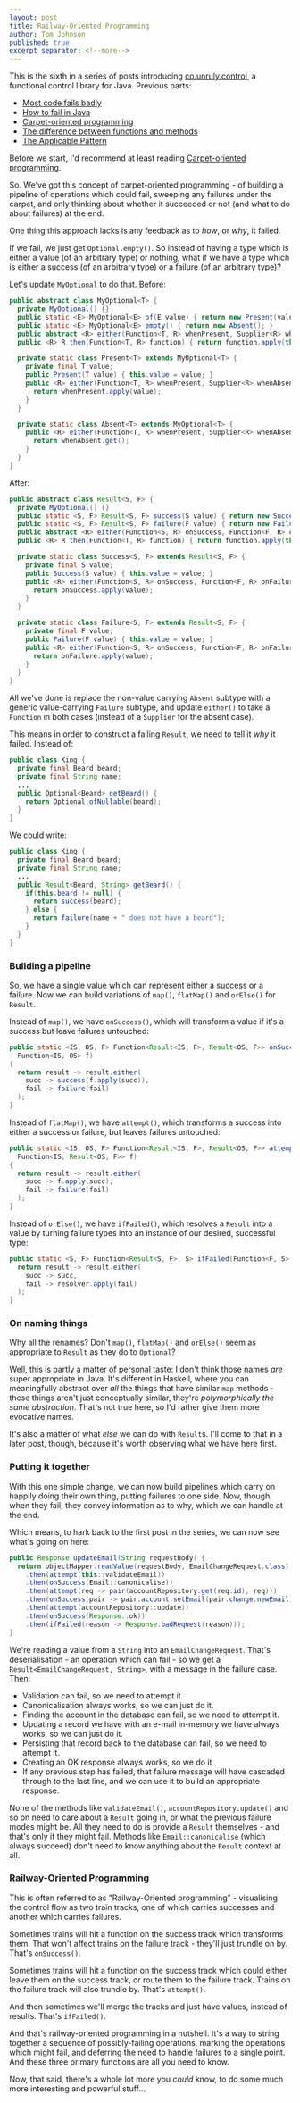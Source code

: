 ```yaml
---
layout: post
title: Railway-Oriented Programming
author: Tom Johnson
published: true
excerpt_separator: <!--more-->
---
```

This is the sixth in a series of posts introducing [co.unruly.control](https://github.com/unruly/control),
a functional control library for Java. Previous parts:
 - [Most code fails badly](https://writeoncereadmany.github.io/2017/11/most-code-fails-badly)
 - [How to fail in Java](https://writeoncereadmany.github.io/2017/11/how-to-fail-in-java)
 - [Carpet-oriented programming](https://writeoncereadmany.github.io/2017/11/carpet-oriented-programming)
 - [The difference between functions and methods](https://writeoncereadmany.github.io/2018/02/a-the-difference-between-functions-and-methods)
 - [The Applicable Pattern](https://writeoncereadmany.github.io/2018/02/b-pipe-dreams-or-the-applicable-pattern)

Before we start, I'd recommend at least reading [Carpet-oriented programming](https://writeoncereadmany.github.io/2017/11/carpet-oriented-programming).

So. We've got this concept of carpet-oriented programming - of building a pipeline
of operations which could fail, sweeping any failures under the carpet, and only
thinking about whether it succeeded or not (and what to do about failures) at the end.

One thing this approach lacks is any feedback as to *how*, or *why*, it failed.

<!--more-->

If we fail, we just get `Optional.empty()`. So instead of having a type which is
either a value (of an arbitrary type) or nothing, what if we have a type which
is either a success (of an arbitrary type) or a failure (of an arbitrary type)?

Let's update `MyOptional` to do that. Before:

```java
public abstract class MyOptional<T> {
  private MyOptional() {}
  public static <E> MyOptional<E> of(E value) { return new Present(value); }
  public static <E> MyOptional<E> empty() { return new Absent(); }
  public abstract <R> either(Function<T, R> whenPresent, Supplier<R> whenAbsent);
  public <R> R then(Function<T, R> function) { return function.apply(this); }

  private static class Present<T> extends MyOptional<T> {
    private final T value;
    public Present(T value) { this.value = value; }
    public <R> either(Function<T, R> whenPresent, Supplier<R> whenAbsent) {
      return whenPresent.apply(value);
    }
  }

  private static class Absent<T> extends MyOptional<T> {
    public <R> either(Function<T, R> whenPresent, Supplier<R> whenAbsent) {
      return whenAbsent.get();
    }
  }
}
```

After:

```java
public abstract class Result<S, F> {
  private MyOptional() {}
  public static <S, F> Result<S, F> success(S value) { return new Success(value); }
  public static <S, F> Result<S, F> failure(F value) { return new Failure(value); }
  public abstract <R> either(Function<S, R> onSuccess, Function<F, R> onFailure);
  public <R> R then(Function<T, R> function) { return function.apply(this); }

  private static class Success<S, F> extends Result<S, F> {
    private final S value;
    public Success(S value) { this.value = value; }
    public <R> either(Function<S, R> onSuccess, Function<F, R> onFailure) {
      return onSuccess.apply(value);
    }
  }

  private static class Failure<S, F> extends Result<S, F> {
    private final F value;
    public Failure(F value) { this.value = value; }
    public <R> either(Function<S, R> onSuccess, Function<F, R> onFailure) {
      return onFailure.apply(value);
    }
  }
}
```

All we've done is replace the non-value carrying `Absent` subtype with a generic
value-carrying `Failure` subtype, and update `either()` to take a `Function` in
both cases (instead of a `Supplier` for the absent case).

This means in order to construct a failing `Result`, we need to tell it *why* it failed.
Instead of:

```java
public class King {
  private final Beard beard;
  private final String name;
  ...
  public Optional<Beard> getBeard() {
    return Optional.ofNullable(beard);
  }
}
```

We could write:

```java
public class King {
  private final Beard beard;
  private final String name;
  ...
  public Result<Beard, String> getBeard() {
    if(this.beard != null) {
      return success(beard);
    } else {
      return failure(name + " does not have a beard");
    }
  }
}
```

### Building a pipeline

So, we have a single value which can represent either a success or a failure.
Now we can build variations of `map()`, `flatMap()` and `orElse()` for `Result`.

Instead of `map()`, we have `onSuccess()`, which will transform a value if it's
a success but leave failures untouched:

```java
public static <IS, OS, F> Function<Result<IS, F>, Result<OS, F>> onSuccess(
  Function<IS, OS> f)
{
  return result -> result.either(
    succ -> success(f.apply(succ)),
    fail -> failure(fail)
  );
}
```

Instead of `flatMap()`, we have `attempt()`, which transforms a success into either
a success or failure, but leaves failures untouched:

```java
public static <IS, OS, F> Function<Result<IS, F>, Result<OS, F>> attempt(
  Function<IS, Result<OS, F>> f)
{
  return result -> result.either(
    succ -> f.apply(succ),
    fail -> failure(fail)
  );
}
```

Instead of `orElse()`, we have `ifFailed()`, which resolves a `Result` into a
value by turning failure types into an instance of our desired, successful type:

```java
public static <S, F> Function<Result<S, F>, S> ifFailed(Function<F, S> resolver) {
  return result -> result.either(
    succ -> succ,
    fail -> resolver.apply(fail)
  );
}
```

### On naming things

Why all the renames? Don't `map()`, `flatMap()` and `orElse()` seem as appropriate to
`Result` as they do to `Optional`?

Well, this is partly a matter of personal taste: I don't think those names *are*
super appropriate in Java. It's different in Haskell, where you can meaningfully
abstract over *all* the things that have similar `map` methods - these things aren't
just conceptually similar, they're *polymorphically the same abstraction*. That's
not true here, so I'd rather give them more evocative names.

It's also a matter of what *else* we can do with `Result`s. I'll come to that
in a later post, though, because it's worth observing what we have here first.

### Putting it together

With this one simple change, we can now build pipelines which carry on happily
doing their own thing, putting failures to one side. Now, though, when they fail,
they convey information as to why, which we can handle at the end.

Which means, to hark back to the first post in the series, we can now see what's
going on here:

```java
public Response updateEmail(String requestBody) {
  return objectMapper.readValue(requestBody, EmailChangeRequest.class)
    .then(attempt(this::validateEmail))
    .then(onSuccess(Email::canonicalise))
    .then(attempt(req -> pair(accountRepository.get(req.id), req)))
    .then(onSuccess(pair -> pair.account.setEmail(pair.change.newEmail)))
    .then(attempt(accountRepository::update))
    .then(onSuccess(Response::ok))
    .then(ifFailed(reason -> Response.badRequest(reason)));
}
```

We're reading a value from a `String` into an `EmailChangeRequest`. That's
deserialisation - an operation which can fail - so we get a `Result<EmailChangeRequest, String>`, with a message in the failure case.
Then:
 - Validation can fail, so we need to attempt it.
 - Canonicalisation always works, so we can just do it.
 - Finding the account in the database can fail, so we need to attempt it.
 - Updating a record we have with an e-mail in-memory we have always works, so we can just do it.
 - Persisting that record back to the database can fail, so we need to attempt it.
 - Creating an OK response always works, so we do it
 - If any previous step has failed, that failure message will have cascaded through
 to the last line, and we can use it to build an appropriate response.

None of the methods like `validateEmail()`, `accountRepository.update()` and so on
need to care about a `Result` going in, or what the previous failure modes might be.
All they need to do is provide a `Result` themselves - and that's only if they
might fail. Methods like `Email::canonicalise` (which always succeed) don't need to know
anything about the `Result` context at all.

### Railway-Oriented Programming

This is often referred to as "Railway-Oriented programming" - visualising the
control flow as two train tracks, one of which carries successes and another
which carries failures.

Sometimes trains will hit a function on the success track which transforms them.
That won't affect trains on the failure track - they'll just trundle on by.
That's `onSuccess()`.

Sometimes trains will hit a function on the success track which could either
leave them on the success track, or route them to the failure track. Trains
on the failure track will also trundle by. That's `attempt()`.

And then sometimes we'll merge the tracks and just have values, instead of
results. That's `ifFailed()`.

And that's railway-oriented programming in a nutshell. It's a way to string
together a sequence of possibly-failing operations, marking the operations which
might fail, and deferring the need to handle failures to a single point.
And these three primary functions are all you need to know.

Now, that said, there's a whole lot more you *could* know, to do some much more
interesting and powerful stuff...
